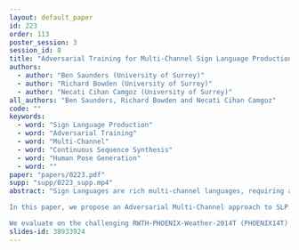 ```yaml
---
layout: default_paper
id: 223
order: 113
poster_session: 3
session_id: 8
title: "Adversarial Training for Multi-Channel Sign Language Production"
authors:
  - author: "Ben Saunders (University of Surrey)"
  - author: "Richard Bowden (University of Surrey)"
  - author: "Necati Cihan Camgoz (University of Surrey)"
all_authors: "Ben Saunders, Richard Bowden and Necati Cihan Camgoz"
code: ""
keywords:
  - word: "Sign Language Production"
  - word: "Adversarial Training"
  - word: "Multi-Channel"
  - word: "Continuous Sequence Synthesis"
  - word: "Human Pose Generation"
  - word: ""
paper: "papers/0223.pdf"
supp: "supp/0223_supp.mp4"
abstract: "Sign Languages are rich multi-channel languages, requiring articulation of both manual (hands) and non-manual (face and body) features in a precise, intricate manner. Sign Language Production (SLP), the automatic translation from spoken to sign languages, must embody this full sign morphology to be truly understandable by the Deaf community. Previous work has mainly focused on manual feature production, with an under-articulated output caused by regression to the mean.

In this paper, we propose an Adversarial Multi-Channel approach to SLP. We frame sign production as a minimax game between a transformer-based Generator and a conditional Discriminator. Our adversarial discriminator evaluates the realism of sign production conditioned on the source text, pushing the generator towards a realistic and articulate output. Additionally, we fully encapsulate sign articulators with the inclusion of non-manual features, producing facial features and mouthing patterns.

We evaluate on the challenging RWTH-PHOENIX-Weather-2014T (PHOENIX14T) dataset, and report state-of-the art SLP back-translation performance for manual production. We set new benchmarks for the production of multi-channel sign to underpin future research into realistic SLP."
slides-id: 38933924
---
```

